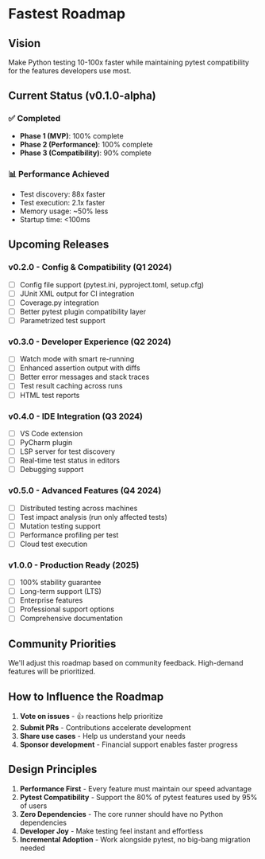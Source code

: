 # Fastest Roadmap

## Vision
Make Python testing 10-100x faster while maintaining pytest compatibility for the features developers use most.

## Current Status (v0.1.0-alpha)

### ✅ Completed
- **Phase 1 (MVP)**: 100% complete
- **Phase 2 (Performance)**: 100% complete  
- **Phase 3 (Compatibility)**: 90% complete

### 📊 Performance Achieved
- Test discovery: 88x faster
- Test execution: 2.1x faster
- Memory usage: ~50% less
- Startup time: <100ms

## Upcoming Releases

### v0.2.0 - Config & Compatibility (Q1 2024)
- [ ] Config file support (pytest.ini, pyproject.toml, setup.cfg)
- [ ] JUnit XML output for CI integration
- [ ] Coverage.py integration
- [ ] Better pytest plugin compatibility layer
- [ ] Parametrized test support

### v0.3.0 - Developer Experience (Q2 2024)
- [ ] Watch mode with smart re-running
- [ ] Enhanced assertion output with diffs
- [ ] Better error messages and stack traces
- [ ] Test result caching across runs
- [ ] HTML test reports

### v0.4.0 - IDE Integration (Q3 2024)
- [ ] VS Code extension
- [ ] PyCharm plugin
- [ ] LSP server for test discovery
- [ ] Real-time test status in editors
- [ ] Debugging support

### v0.5.0 - Advanced Features (Q4 2024)
- [ ] Distributed testing across machines
- [ ] Test impact analysis (run only affected tests)
- [ ] Mutation testing support
- [ ] Performance profiling per test
- [ ] Cloud test execution

### v1.0.0 - Production Ready (2025)
- [ ] 100% stability guarantee
- [ ] Long-term support (LTS)
- [ ] Enterprise features
- [ ] Professional support options
- [ ] Comprehensive documentation

## Community Priorities

We'll adjust this roadmap based on community feedback. High-demand features will be prioritized.

## How to Influence the Roadmap

1. **Vote on issues** - 👍 reactions help prioritize
2. **Submit PRs** - Contributions accelerate development
3. **Share use cases** - Help us understand your needs
4. **Sponsor development** - Financial support enables faster progress

## Design Principles

1. **Performance First** - Every feature must maintain our speed advantage
2. **Pytest Compatibility** - Support the 80% of pytest features used by 95% of users
3. **Zero Dependencies** - The core runner should have no Python dependencies
4. **Developer Joy** - Make testing feel instant and effortless
5. **Incremental Adoption** - Work alongside pytest, no big-bang migration needed 